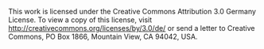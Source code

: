 This work is licensed under the Creative Commons Attribution 3.0 Germany License.
To view a copy of this license, visit http://creativecommons.org/licenses/by/3.0/de/ 
or send a letter to Creative Commons, PO Box 1866, Mountain View, CA 94042, USA.
